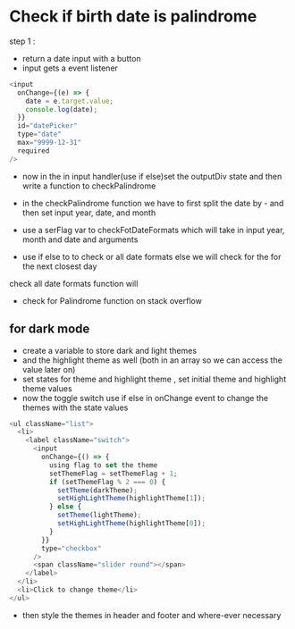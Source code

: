 # Check if birth date is palindrome

step 1 :

- return a date input with a button
- input gets a event listener

```javascript
<input
  onChange={(e) => {
    date = e.target.value;
    console.log(date);
  }}
  id="datePicker"
  type="date"
  max="9999-12-31"
  required
/>
```

- now in the in input handler(use if else)set the outputDiv state and then write a function to checkPalindrome

- in the checkPalindrome function we have to first split the date by - and then set input year, date, and month

- use a serFlag var to checkFotDateFormats which will take in input year, month and date and arguments

- use if else to to check or all date formats else we will check for the for the next closest day

check all date formats function will

- check for Palindrome function on stack overflow

## for dark mode

- create a variable to store dark and light themes
- and the highlight theme as well (both in an array so we can access the value later on)
- set states for theme and highlight theme , set initial theme and highlight theme values
- now the toggle switch use if else in onChange event to change the themes with the state values

```javascript
<ul className="list">
  <li>
    <label className="switch">
      <input
        onChange={() => {
          using flag to set the theme
          setThemeFlag = setThemeFlag + 1;
          if (setThemeFlag % 2 === 0) {
            setTheme(darkTheme);
            setHighLightTheme(highlightTheme[1]);
          } else {
            setTheme(lightTheme);
            setHighLightTheme(highlightTheme[0]);
          }
        }}
        type="checkbox"
      />
      <span className="slider round"></span>
    </label>
  </li>
  <li>Click to change theme</li>
</ul>
```

- then style the themes in header and footer and where-ever necessary
